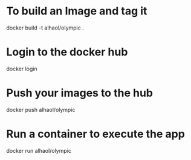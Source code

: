 # To build an Image and tag it
docker build -t alhaol/olympic . 

# Login to the docker hub
docker login 

# Push your images to the hub 
docker push alhaol/olympic

# Run a container to execute the app 
docker run alhaol/olympic



